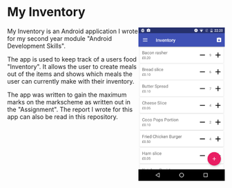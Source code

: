 # My Inventory

<img src="https://github.com/freshollie/MyInventory/raw/master/screenshots/app_screenshot.png" align="right" alt="My Inventory" width="200"/>

My Inventory is an Android application I wrote for my second year module "Android Development Skills". 

The app is used to keep track of a users food "Inventory". It allows the user to create meals out of the items and shows which meals the user can currently make with their inventory.

The app was written to gain the maximum marks on the markscheme as written out in the "Assignment". The report I wrote for this app can also be read in this repository.

